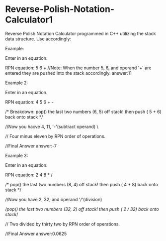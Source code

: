 # Reverse-Polish-Notation-Calculator1
Reverse Polish Notation Calculator programmed in C++ utilizing the stack data structure.
Use accordingly:

Example:

Enter in an equation.

RPN equation: 5 6 +   //Note: When the number 5, 6, and operand '+' are entered they are pushed into the stack accordingly.
answer:11

Example 2:

Enter in an equation.

RPN equation: 4 5 6 + -

/* Breakdown: pop() the last two numbers (6, 5) off stack! 
then push ( 5 + 6) back onto stack */

//Now you hacve 4, 11, '-'(subtract operand) \

// Four minus eleven by RPN order of operations.

//Final Answer
answer:-7


Example 3:

Enter in an equation.

RPN equation: 2 4 8 * /

/* pop() the last two numbers (8, 4) off stack! 
then push ( 4 * 8) back onto stack */

//Now you have 2, 32, and operand '/'(division) 

/*pop() the last two numbers (32, 2) off stack! 
then push ( 2 / 32) back onto stack*/

// Two divided by thirty two by RPN order of operations.

//Final Answer
answer:0.0625



